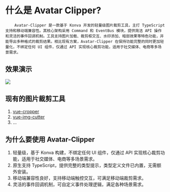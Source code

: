 # 什么是 Avatar Clipper?

<backTop />

        Avatar-Clipper 是一款基于 Konva 开发的轻量级图片裁剪工具，主打 TypeScript 支持和移动端兼容性。其核心架构采用 Command 和 EventBus 模块，提供简洁 API 操作和灵活的事件回调机制。工具支持图片加载、裁剪框交互、水印添加、暗部效果等特色功能，并能导出多种格式的裁剪结果。相比现有方案，Avatar-Clipper 在保持功能完整的同时更加轻量化，不绑定任何 UI 组件，仅通过 API 实现核心裁剪功能，适用于社交媒体、电商等多场景需求。

## 效果演示

<img src='/public/result.gif'/>

## 现有的图片裁剪工具

1. [vue-cropper](https://github.com/xyxiao001/vue-cropper)
2. [vue-img-cutter](https://gitee.com/GLUESTICK/vue-img-cutter)
3. ...

## 为什么要使用 Avatar-Clipper

1. 轻量级，基于 Konva 构建，不绑定任何 UI 组件，仅通过 API 实现核心裁剪功能，适用于社交媒体、电商等多场景需求。
2. 原生支持 TypeScript，提供完整的类型提示，类型定义文件已内置，无需额外安装。
3. 移动端兼容性良好，支持移动端触控交互，可满足移动端裁剪需求。
4. 灵活的事件回调机制，可自定义事件处理逻辑，满足各种场景需求。
